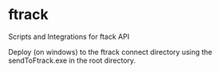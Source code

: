 # ftrack
Scripts and Integrations for ftack API

Deploy (on windows) to the ftrack connect directory using the sendToFtrack.exe in the root directory.

